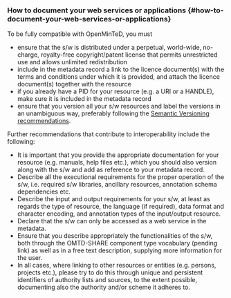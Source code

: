 ### How to document your web services or applications {#how-to-document-your-web-services-or-applications}

To be fully compatible with OpenMinTeD, you must

*   ensure that the s/w is distributed under a perpetual, world-wide, no-charge, royalty-free copyright/patent license that permits unrestricted use and allows unlimited redistribution
*   include in the metadata record a link to the licence document(s) with the terms and conditions under which it is provided, and attach the licence document(s) together with the resource
*   if you already have a PID for your resource (e.g. a URI or a HANDLE), make sure it is included in the metadata record
*   ensure that you version all your s/w resources and label the versions in an unambiguous way, preferably following the [Semantic Versioning recommendations](/http:\\semver.org).

Further recommendations that contribute to interoperability include the following:

*   It is important that you provide the appropriate documentation for your resource (e.g. manuals, help files etc.), which you should also version along with the s/w and add as reference to your metadata record.
*   Describe all the executional requirements for the proper operation of the s/w, i.e. required s/w libraries, ancillary resources, annotation schema dependencies etc.
*   Describe the input and output requirements for your s/w, at least as regards the type of resource, the language (if required), data format and character encoding, and annotation types of the input/output resource.
*   Declare that the s/w can only be accessed as a web service in the metadata.
*   Ensure that you describe appropriately the functionalities of the s/w, both through the OMTD-SHARE component type vocabulary (pending link) as well as in a free text description, supplying more information for the user.
*   In all cases, where linking to other resources or entities (e.g. persons, projects etc.), please try to do this through unique and persistent identifiers of authority lists and sources, to the extent possible, documenting also the authority and/or scheme it adheres to.
